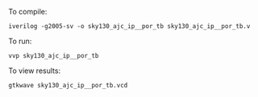 To compile:

`iverilog -g2005-sv -o sky130_ajc_ip__por_tb sky130_ajc_ip__por_tb.v`

To run:

`vvp sky130_ajc_ip__por_tb`

To view results:

`gtkwave sky130_ajc_ip__por_tb.vcd`
